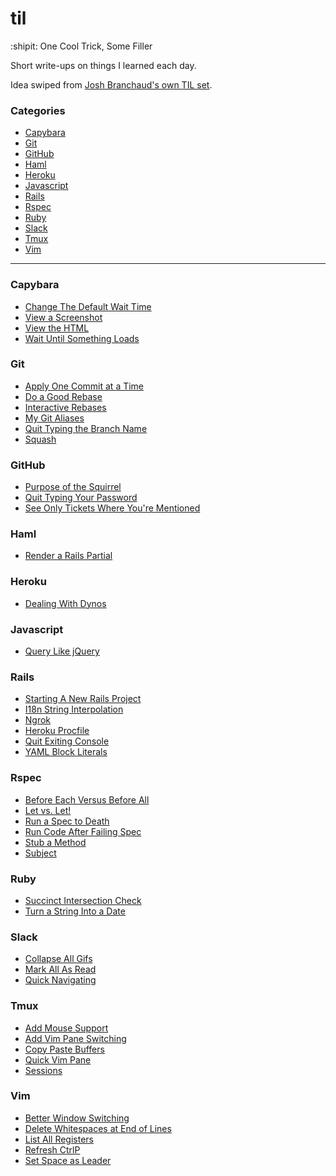 # til
:shipit: One Cool Trick, Some Filler

Short write-ups on things I learned each day.

Idea swiped from [Josh Branchaud's own TIL
set](https://github.com/jbranchaud/til/blob/master/README.md).

### Categories

* [Capybara](#capybara)
* [Git](#git)
* [GitHub](#github)
* [Haml](#haml)
* [Heroku](#heroku)
* [Javascript](#javascript)
* [Rails](#rails)
* [Rspec](#rspec)
* [Ruby](#ruby)
* [Slack](#slack)
* [Tmux](#tmux)
* [Vim](#vim)

---


### Capybara

- [Change The Default Wait Time](capybara/change-the-default-wait-time)
- [View a Screenshot](capybara/view-a-screenshot.md)
- [View the HTML](capybara/view-the-html.md)
- [Wait Until Something Loads](capybara/wait-until-something-loads.md)

### Git

- [Apply One Commit at a Time](git/apply-one-commit-at-a-time.md)
- [Do a Good Rebase](git/do-a-good-rebase.md)
- [Interactive Rebases](git/interactive-rebases.md)
- [My Git Aliases](git/my-git-aliases.md)
- [Quit Typing the Branch Name](git/quit-typing-the-branch-name.md)
- [Squash](git/squash.md)

### GitHub

- [Purpose of the Squirrel](github/purpose-of-the-squirrel.md)
- [Quit Typing Your Password](github/quit-typing-your-password.md)
- [See Only Tickets Where You're
  Mentioned](github/see-only-tickets-where-youre-mentioned.md)

### Haml

- [Render a Rails Partial](haml/render-a-rails-partial.md)

### Heroku

- [Dealing With Dynos](heroku/dealing-with-dynos.md)

### Javascript

- [Query Like jQuery](js/query-like-jquery.md)

### Rails

- [Starting A New Rails Project](rails/starting-a-new-rails-project.md)
- [I18n String Interpolation](rails/I18n-string-interpolation.md)
- [Ngrok](rails/ngrok.md)
- [Heroku Procfile](rails/heroku-procfile.md)
- [Quit Exiting Console](rails/quit-exiting-console.md)
- [YAML Block Literals](rails/yaml-block-literals.md)

### Rspec

- [Before Each Versus Before All](rspec/before-each-versus-before-all.md)
- [Let vs. Let!](rspec/let-vs-let.md)
- [Run a Spec to Death](rspec/run-a-spec-to-death.md)
- [Run Code After Failing Spec](rspec/run-code-after-failing-spec.md)
- [Stub a Method](rspec/stub-a-method.md)
- [Subject](rspec/subject.md)

### Ruby

- [Succinct Intersection Check](ruby/succinct-intersection-check.md)
- [Turn a String Into a Date](ruby/turn-a-string-into-a-date.md)

### Slack

- [Collapse All Gifs](slack/collapse-all-gifs.md)
- [Mark All As Read](slack/mark-all-as-read.md)
- [Quick Navigating](slack/quick-navigating.md)

### Tmux

- [Add Mouse Support](tmux/add-mouse-support.md)
- [Add Vim Pane Switching](tmux/add-vim-pane-switching.md)
- [Copy Paste Buffers](tmux/copy-paste-buffers.md)
- [Quick Vim Pane](tmux/quick-vim-pane.md)
- [Sessions](tmux/sessions.md)

### Vim

- [Better Window Switching](vim/better-window-switching.md)
- [Delete Whitespaces at End of Lines](vim/delete-whitespace-at-end-of-line.md)
- [List All Registers](vim/list-all-registers.md)
- [Refresh CtrlP](vim/refresh-ctrlp.md)
- [Set Space as Leader](vim/set-space-as-leader.md)

